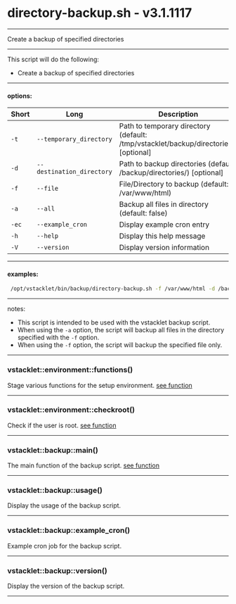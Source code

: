 # directory-backup.sh - v3.1.1117


---

Create a backup of specified directories

---

This script will do the following:
- Create a backup of specified directories

---

#### options:
| Short | Long                       | Description
| ----- | -------------------------- | ------------------------------------------
|  `-t` | `--temporary_directory`    | Path to temporary directory (default: /tmp/vstacklet/backup/directories/) [optional]
|  `-d` | `--destination_directory`  | Path to backup directories (default: /backup/directories/) [optional]
|  `-f` | `--file`                   | File/Directory to backup (default: /var/www/html)
|  `-a` | `--all`                    | Backup all files in directory (default: false)
|  `-ec`| `--example_cron`           | Display example cron entry
|  `-h` | `--help`                   | Display this help message
|  `-V` | `--version`                | Display version information

---

#### examples:
```bash
 /opt/vstacklet/bin/backup/directory-backup.sh -f /var/www/html -d /backup/directories/ -t /tmp/directories/ -a
```

---

notes:
- This script is intended to be used with the vstacklet backup script.
- When using the `-a` option, the script will backup all files in the directory
specified with the `-f` option.
- When using the `-f` option, the script will backup the specified file only.

---



### vstacklet::environment::functions()

Stage various functions for the setup environment. [see function](https://github.com/JMSDOnline/vstacklet/blob/development/bin/backup/directory-backup.sh#L63-L142)

---

### vstacklet::environment::checkroot()

Check if the user is root. [see function](https://github.com/JMSDOnline/vstacklet/blob/development/bin/backup/directory-backup.sh#L149-L154)

---

### vstacklet::backup::main()

The main function of the backup script. [see function](https://github.com/JMSDOnline/vstacklet/blob/development/bin/backup/directory-backup.sh#L161-L272)

---

### vstacklet::backup::usage()

Display the usage of the backup script.

---

### vstacklet::backup::example_cron()

Example cron job for the backup script.

---

### vstacklet::backup::version()

Display the version of the backup script.

---


